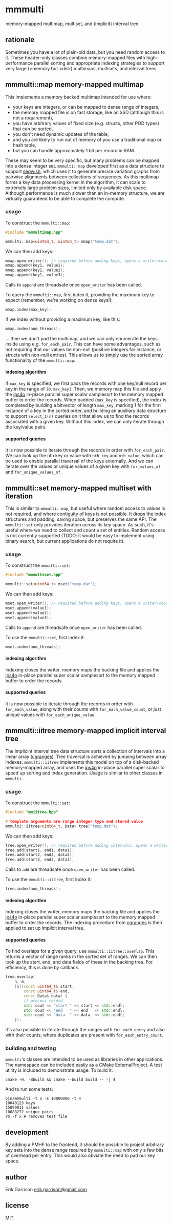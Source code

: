 # mmmulti

memory-mapped multimap, multiset, and (implicit) interval tree

## rationale

Sometimes you have a lot of plain-old data, but you need random access to it.
These header-only classes combine memory-mapped files with high-performance parallel sorting and appropriate indexing strategies to support very large (>memory but <disk) multimaps, multisets, and interval trees.

## mmmulti::map memory-mapped multimap

This implements a memory backed multimap intended for use where:

- your keys are integers, or can be mapped to dense range of integers,
- the memory mapped file is on fast storage, like an SSD (although this is not a requirement),
- you have arbitrary values of fixed size (e.g. structs, other POD types) that can be sorted,
- you don't need dynamic updates of the table,
- and you are likely to run out of memory of you use a traditional map or hash table,
- but you can handle approximately 1 bit per record in RAM.

These may seem to be very specific, but many problems can be mapped into a dense integer set.
`mmmulti::map` developed first as a data structure to support [seqwish](https://github.com/ekg/seqwish), which uses it to generate precise variation graphs from pairwise alignments between collections of sequences.
As this multimap forms a key data processing kernel in the algorithm, it can scale to extremely large problem sizes, limited only by available disk space.
Although performance is much slower than an in-memory structure, we are virtually guaranteed to be able to complete the compute.

### usage

To construct the `mmmulti::map`:

```c++
#include "mmmultimap.hpp"

mmmulti::map<uint64_t, uint64_t> mmap("temp.dat");
```

We can then add keys:

```c++
mmap.open_writer(); // required before adding keys, opens a writer/coordinator thread
mmap.append(key1, value1);
mmap.append(key1, value2);
mmap.append(key1, value3);
```

Calls to `append` are threadsafe once `open_writer` has been called.

To query the `mmmulti::map`, first index it, providing the maximum key to expect (remember, we're working on dense keys!):

```c++
mmap.index(max_key);
```

If we index without providing a maximum key, like this:

```c++
mmap.index(num_threads);
```

... then we don't pad the multimap, and we can only enumerate the keys inside using e.g. `for_each_pair`.
This can have some advantages, such as not requiring that our values be non-null (positive integers for instance, or structs with non-null entries).
This allows us to simply use the sorted array functionality of the `mmmulti::map`.

#### indexing algorithm

If `max_key` is specified, we first pads the records with one key/null record per key in the range of `[0,max_key]`.
Then, we memory map this file and apply the [ips4o](https://github.com/SaschaWitt/ips4o) in-place parallel super scalar samplesort to the memory mapped buffer to order the records.
When padded (`max_key` is specified), the index is completed by building a bitvector of length `max_key`, marking 1 for the first instance of a key in the sorted order, and building an auxiliary data structure to support `select_1(n)` queries on it that allow us to find the records associated with a given key.
Without this index, we can only iterate through the key/value pairs.

#### supported queries

It is now possible to iterate through the records in order with `for_each_pair`.
We can look up the nth key or value with `nth_key` and `nth_value`, which can be used to enable parallel traversal of the keys externally.
And we can iterate over the values or unique values of a given key with `for_values_of` and `for_unique_values_of`.

## mmmulti::set memory-mapped multiset with iteration

This is similar to `mmmulti::map`, but useful where random access to values is not required, and where contiguity of keys is not possible.
It drops the index structures and padding, saving space, but preserves the same API.
The `mmmulti::set` only provides iteration across its key space.
As such, it's useful where we need to collect and count a set of entities.
Random access is not currently supported (TODO: it would be easy to implement using binary search, but current applications do not require it).

### usage

To construct the `mmmulti::set`:

```c++
#include "mmmultiset.hpp"

mmmulti::set<uint64_t> mset("temp.dat");
```

We can then add keys:

```c++
mset.open_writer(); // required before adding keys, opens a writer/coordinator thread
mset.append(value1);
mset.append(value2);
mset.append(value3);
```

Calls to `append` are threadsafe once `open_writer` has been called.

To use the `mmmulti::set`, first index it:

```c++
mset.index(num_threads);
```

#### indexing algorithm

Indexing closes the writer, memory maps the backing file and applies the [ips4o](https://github.com/SaschaWitt/ips4o) in-place parallel super scalar samplesort to the memory mapped buffer to order the records.

#### supported queries

It is now possible to iterate through the records in order with `for_each_value`, along with their counts with `for_each_value_count`, or just unique values with `for_each_unique_value`.

## mmmulti::iitree memory-mapped implicit interval tree

The implicint interval tree data structure sorts a collection of intervals into a linear array ([cgranges](https://github.com/lh3/cgranges)).
Tree traversal is achieved by jumping between array indexes.
`mmmulti::iitree` implements this model on top of a disk-backed memory-mapped array, and uses the [ips4o](https://github.com/SaschaWitt/ips4o) in-place parallel super scalar to speed up sorting and index generation.
Usage is similar to other classes in `mmmulti`.

### usage

To construct the `mmmulti::set`:

```c++
#include "mmiitree.hpp"

# template arguments are range integer type and stored value
mmmulti::iitree<uint64_t, Data> tree("temp.dat");
```

We can then add keys:

```c++
tree.open_writer(); // required before adding intervals, opens a writer/coordinator thread
tree.add(start1, end1, data1);
tree.add(start2, end2, data2);
tree.add(start3, end3, data3);
```

Calls to `add` are threadsafe once `open_writer` has been called.

To use the `mmmulti::iitree`, first index it:

```c++
tree.index(num_threads);
```

#### indexing algorithm

Indexing closes the writer, memory maps the backing file and applies the [ips4o](https://github.com/SaschaWitt/ips4o) in-place parallel super scalar samplesort to the memory mapped buffer to order the records.
The indexing procedure from [cgranges](https://github.com/lh3/cgranges) is then applied to set up implicit interval tree.

#### supported queries

To find overlaps for a given query, use `mmmulti::iitree::overlap`.
This returns a vector of range ranks in the sorted set of ranges.
We can then look up the start, end, and data fields of these in the backing tree.
For efficiency, this is done by callback.

```c++
tree.overlap(
    n, m,
    [&](const uint64_t& start,
        const uint64_t& end,
        const Data& data) {
        // process record
        std::cout << "start " << start << std::endl;
        std::cout << "end   " << end   << std::endl;
        std::cout << "data  " << data  << std::endl;
    });
```

It's also possible to iterate through the ranges with `for_each_entry` and also with their counts, where duplicates are present with `for_each_entry_count`.

### building and testing

`mmmulti`'s classes are intended to be used as libraries in other applications.
The namespace can be included easily as a CMake ExternalProject.
A test utility is included to demonstrate usage.
To build it:

```
cmake -H. -Bbuild && cmake --build build -- -j 4
```

And to run some tests:

```
bin/mmmulti -t x -s 10000000 -t 4
10040123 keys
15099011 values
10688272 unique pairs
rm -f x # removes test file
```

## development

By adding a PMHF to the frontend, it should be possible to project arbitrary key sets into the dense range required by `mmmulti::map` with only a few bits of overhead per entry.
This would also obviate the need to pad our key space.

## author

Erik Garrison <erik.garrison@gmail.com>

## license

MIT
